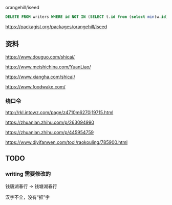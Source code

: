 orangehill/iseed

```sql
DELETE FROM writers WHERE id NOT IN (SELECT t.id from (select min(w.id) as id from writers w group by name) t);
```

https://packagist.org/packages/orangehill/iseed

## 资料

https://www.douguo.com/shicai/

https://www.meishichina.com/YuanLiao/

https://www.xiangha.com/shicai/

https://www.foodwake.com/

### 绕口令

http://rkl.intowz.com/page/z4710m6270j19715.html

https://zhuanlan.zhihu.com/p/263094990

https://zhuanlan.zhihu.com/p/445954759

https://www.diyifanwen.com/tool/raokouling/785900.html


## TODO

### writing 需要修改的

钱唐湖春行 -> 钱塘湖春行

汉字不全，没有“抓”字



